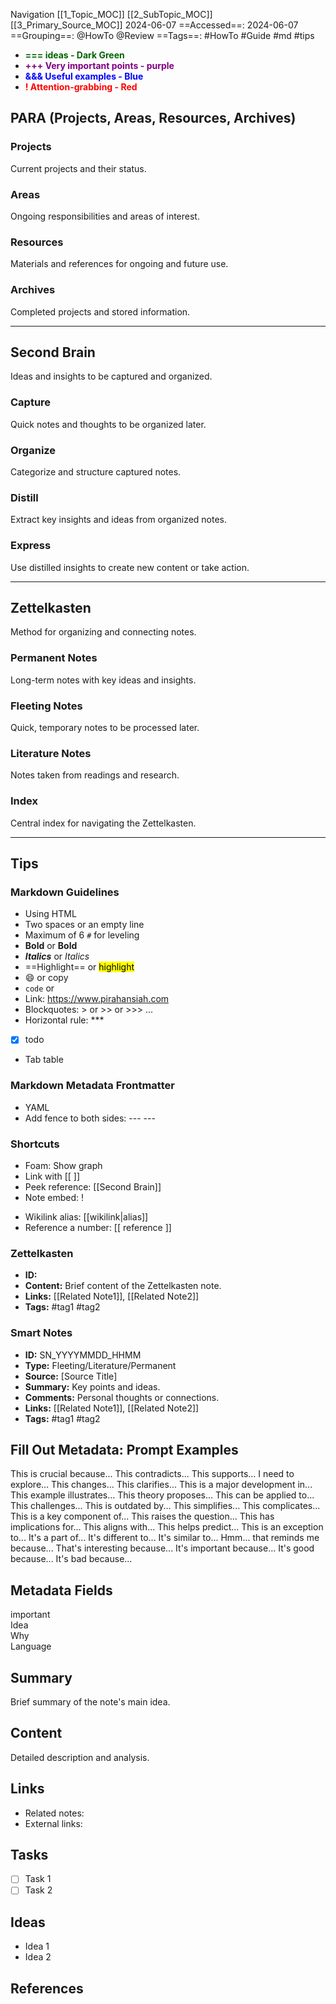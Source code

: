 
Navigation 
[[1_Topic_MOC]] 
[[2_SubTopic_MOC]] 
[[3_Primary_Source_MOC]] 
2024-06-07 
==Accessed==:   2024-06-07
==Grouping==:   @HowTo @Review
==Tags==:       #HowTo #Guide #md #tips  




- <span style="color: darkgreen; font-weight: bold;">\=== **ideas - Dark Green**</span>
- <span style="color: purple ; font-weight: bold;">\+++ **Very important points - purple**</span>
- <span style="color: blue; font-weight: bold;">\&&& **Useful examples - Blue**</span>
- <span style="color: red; font-weight: bold;">\! **Attention-grabbing - Red**</span>





## PARA (Projects, Areas, Resources, Archives)

### Projects

Current projects and their status.

### Areas

Ongoing responsibilities and areas of interest.

### Resources

Materials and references for ongoing and future use.

### Archives

Completed projects and stored information.

---

## Second Brain

Ideas and insights to be captured and organized.

### Capture

Quick notes and thoughts to be organized later.

### Organize

Categorize and structure captured notes.

### Distill

Extract key insights and ideas from organized notes.

### Express

Use distilled insights to create new content or take action.

---

## Zettelkasten

Method for organizing and connecting notes.

### Permanent Notes

Long-term notes with key ideas and insights.

### Fleeting Notes

Quick, temporary notes to be processed later.

### Literature Notes

Notes taken from readings and research.

### Index

Central index for navigating the Zettelkasten.

---

## Tips

### Markdown Guidelines

- Using HTML
- Two spaces or an empty line
- Maximum of 6 `#` for leveling
- **Bold** or __Bold__
- ***Italics*** or *Italics*
- ==Highlight== or <mark>highlight</mark>
- :smile: or copy
- `code` or 
- Link: https://www.pirahansiah.com
- Blockquotes: > or >> or >>> ...
- Horizontal rule: ***
- [x] todo
- Tab table

### Markdown Metadata Frontmatter

- YAML
- Add fence to both sides: --- ---

### Shortcuts

- Foam: Show graph
- Link with [[ ]]
- Peek reference: [[Second Brain]]
- Note embed: !
<!-- - Support for sections: using #  ![[Second Brain#Table of Contents]] -->
- Wikilink alias: [[wikilink|alias]]
- Reference a number: [[ reference ]]

### Zettelkasten

- **ID:** 
- **Content:** Brief content of the Zettelkasten note.
- **Links:** [[Related Note1]], [[Related Note2]]
- **Tags:** #tag1 #tag2

### Smart Notes

- **ID:** SN_YYYYMMDD_HHMM
- **Type:** Fleeting/Literature/Permanent
- **Source:** [Source Title]
- **Summary:** Key points and ideas.
- **Comments:** Personal thoughts or connections.
- **Links:** [[Related Note1]], [[Related Note2]]
- **Tags:** #tag1 #tag2

                             
                            
                            




















## Fill Out Metadata: Prompt Examples

This is crucial because...
This contradicts...
This supports...
I need to explore...
This changes...
This clarifies...
This is a major development in...
This example illustrates...
This theory proposes...
This can be applied to...
This challenges...
This is outdated by...
This simplifies...
This complicates...
This is a key component of...
This raises the question...
This has implications for...
This aligns with...
This helps predict...
This is an exception to...
It's a part of...
It's different to...
It's similar to...
Hmm... that reminds me because...
That's interesting because...
It's important because...
It's good because...
It's bad because...

## Metadata Fields

important      
Idea      
Why      
Language      

## Summary

Brief summary of the note's main idea.

## Content

Detailed description and analysis.

## Links

- Related notes: 
- External links: 

## Tasks

- [ ] Task 1
- [ ] Task 2

## Ideas

- Idea 1
- Idea 2

## References